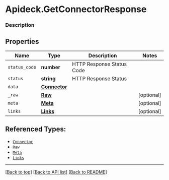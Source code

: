 # Apideck.GetConnectorResponse

### Description

## Properties
Name | Type | Description | Notes
------------ | ------------- | ------------- | -------------
`status_code` | **number** | HTTP Response Status Code | 
`status` | **string** | HTTP Response Status | 
`data` | [**Connector**](Connector.md) |  | 
`_raw` | [**Raw**](Raw.md) |  | [optional] 
`meta` | [**Meta**](Meta.md) |  | [optional] 
`links` | [**Links**](Links.md) |  | [optional] 





## Referenced Types:


* [`Connector`](Connector.md)
* [`Raw`](Raw.md)
* [`Meta`](Meta.md)
* [`Links`](Links.md)

---

[[Back to top]](#) [[Back to API list]](../../../../README.md#documentation-for-api-endpoints) [[Back to README]](../../../../README.md)


